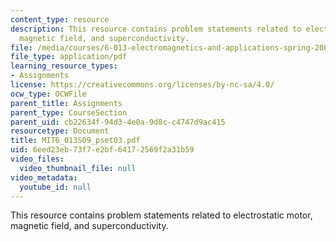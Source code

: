 ```yaml
---
content_type: resource
description: This resource contains problem statements related to electrostatic motor,
  magnetic field, and superconductivity.
file: /media/courses/6-013-electromagnetics-and-applications-spring-2009/6eed23eb73f7e2bf64172569f2a31b59_MIT6_013S09_pset03.pdf
file_type: application/pdf
learning_resource_types:
- Assignments
license: https://creativecommons.org/licenses/by-nc-sa/4.0/
ocw_type: OCWFile
parent_title: Assignments
parent_type: CourseSection
parent_uid: cb22634f-94d3-4e0a-9d8c-c4747d9ac415
resourcetype: Document
title: MIT6_013S09_pset03.pdf
uid: 6eed23eb-73f7-e2bf-6417-2569f2a31b59
video_files:
  video_thumbnail_file: null
video_metadata:
  youtube_id: null
---
```

This resource contains problem statements related to electrostatic motor, magnetic field, and superconductivity.